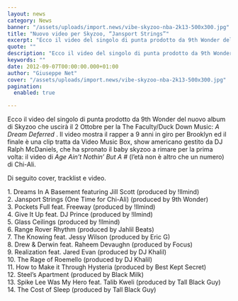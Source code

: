 ```yaml
---
layout: news
category: News
banner: "/assets/uploads/import.news/vibe-skyzoo-nba-2k13-500x300.jpg"
title: "Nuovo video per Skyzoo, “Jansport Strings”"
excerpt: "Ecco il video del singolo di punta prodotto da 9th Wonder del nuovo album di Skyzoo che uscirà il 2 Ottobre per la The Faculty/Duck Down Music: A Dream Deferred . Il video mostra il rapper a 9 anni in giro per Brooklyn ed il finale è una clip tratta da Video Music Box, show americano gestito [&hellip"
quote: ""
description: "Ecco il video del singolo di punta prodotto da 9th Wonder del nuovo album di Skyzoo che uscirà il 2 Ottobre per la The Faculty/Duck Down Music: A Dream Deferred . Il video mostra il rapper a 9 anni in giro per Brooklyn ed il finale è una clip tratta da Video Music Box, show americano gestito [&hellip"
keywords: ""
date: 2012-09-07T00:00:00.000+01:00
author: "Giuseppe Net"
cover: "/assets/uploads/import.news/vibe-skyzoo-nba-2k13-500x300.jpg"
pagination:
  enabled: true

---
```


Ecco il video del singolo di punta prodotto da 9th Wonder del nuovo album di Skyzoo che uscirà il 2 Ottobre per la The Faculty/Duck Down Music: _A Dream Deferred_ . Il video mostra il rapper a 9 anni in giro per Brooklyn ed il finale è una clip tratta da Video Music Box, show americano gestito da DJ Ralph McDaniels, che ha spronato il baby skyzoo a rimare per la prima volta: il video di _Age Ain’t Nothin’ But A #_ (l’età non è altro che un numero) di Chi-Ali.

Di seguito cover, tracklist e video.

[](https://hotmc.com/nuovo-video-per-skyzoo-jansport-strings/h14bd/)

1\. Dreams In A Basement featuring Jill Scott (produced by !llmind)  
2\. Jansport Strings (One Time for Chi-Ali) (produced by 9th Wonder)  
3\. Pockets Full feat. Freeway (produced by !llmind)  
4\. Give It Up feat. DJ Prince (produced by !llmind)  
5\. Glass Ceilings (produced by !llmind)  
6\. Range Rover Rhythm (produced by Jahlil Beats)  
7\. The Knowing feat. Jessy Wilson (produced by Eric G)  
8\. Drew & Derwin feat. Raheem Devaughn (produced by Focus)  
9\. Realization feat. Jared Evan (produced by DJ Khalil)  
10\. The Rage of Roemello (produced by DJ Khalil)  
11\. How to Make it Through Hysteria (produced by Best Kept Secret)  
12\. Steel’s Apartment (produced by Black Milk)  
13\. Spike Lee Was My Hero feat. Talib Kweli (produced by Tall Black Guy)  
14\. The Cost of Sleep (produced by Tall Black Guy)